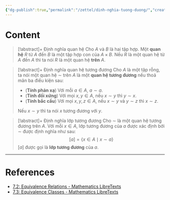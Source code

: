 ```yaml
---
{"dg-publish":true,"permalink":"/zettel/dinh-nghia-tuong-duong/","created":"2024-03-20T00:13:20.882+07:00","updated":"2024-04-06T15:29:03.128+07:00"}
---
```


# Content

>[!abstract]+ Định nghĩa quan hệ
>Cho $A$ và $B$ là hai tập hợp. Một **quan hệ** $R$ từ $A$ đến $B$ là một tập hợp con của $A \times B$. Nếu $R$ là một quan hệ từ $A$ đến $A$ thì ta nói $R$ là một quan hệ **trên** $A$.

>[!abstract]+ Định nghĩa quan hệ tương đương
>Cho $A$ là một tập rỗng, ta nói một quan hệ $\sim$ trên $A$ là một **quan hệ tương đương** nếu thoả mãn ba điều kiện sau:
>- (**Tính phản xạ**) Với mỗi $a \in A$, $a \sim a$.
>- (**Tính đối xứng**) Với mọi $x, y \in A$, nếu $x \sim y$ thì $y \sim x$.
>- (**Tính bắc cầu**) Với mọi $x, y, z \in A$, nếu $x \sim y$ và $y \sim z$ thì $x \sim z$.
>
>Nếu $x \sim y$ thì ta nói $x$ tương đương với $y$.


>[!abstract]+ Định nghĩa lớp tương đương
>	Cho $\sim$ là một quan hệ tương đương trên $A$. Với mỗi $x \in A$, lớp tương đương của $a$ được xác định bởi $\sim$ được định nghĩa như sau:
>$$
>[a] = \{x \in A \mid x \sim a\}
>$$
>$[a]$ được gọi là **lớp tương đương** của $a$.

---
# References
- [7.2: Equivalence Relations - Mathematics LibreTexts](https://math.libretexts.org/Bookshelves/Mathematical_Logic_and_Proof/Book%3A_Mathematical_Reasoning__Writing_and_Proof_(Sundstrom)/07%3A_Equivalence_Relations/7.02%3A_Equivalence_Relations)
- [7.3: Equivalence Classes - Mathematics LibreTexts](https://math.libretexts.org/Bookshelves/Mathematical_Logic_and_Proof/Book%3A_Mathematical_Reasoning__Writing_and_Proof_(Sundstrom)/07%3A_Equivalence_Relations/7.03%3A_Equivalence_Classes)